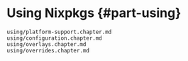 # Using Nixpkgs {#part-using}

```{=include=} chapters
using/platform-support.chapter.md
using/configuration.chapter.md
using/overlays.chapter.md
using/overrides.chapter.md
```

